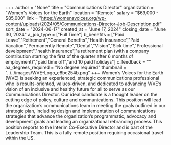 +++
author = "None"
title = "Communications Director"
organization = "Women's Voices for the Earth"
location = "Remote"
salary = "$69,000 - $85,000"
link = "https://womensvoices.org/wp-content/uploads/2024/05/Communications-Director-Job-Description.pdf"
sort_date = "2024-06-17"
created_at = "June 17, 2024"
closing_date = "June 30, 2024"
a_job_type = ["Full Time"]
b_benefits = ["Paid Leave","Retirement","General Benefits","Health Insurance","Paid Vacation","Permanently Remote","Dental","Vision","Sick time","Professional development","health insurance","a retirement plan (with a company contribution starting the first of the quarter after 6 months of employment)","paid time off","and 10 paid holidays"]
c_feedback = ""
aa_degrees_required = "No degree required"
thumbnail = "../../images/WVE-Logo_e8bc254b.png"
+++
Women’s Voices for the Earth (WVE) is seeking an experienced, strategic communications professional who is results-oriented, values-driven, and dedicated to advancing WVE’s vision of an inclusive and healthy future for all to serve as our Communications Director. Our ideal candidate is a thought leader on the cutting edge of policy, culture and communications. This position will lead the organization’s communications team in meeting the goals outlined in our strategic plan, including design and implementation of communications strategies that advance the organization’s programmatic, advocacy and development goals and leading an organizational rebranding process. This position reports to the Interim Co-Executive Director and is part of the Leadership Team. This is a fully remote position requiring occasional travel within the US. 